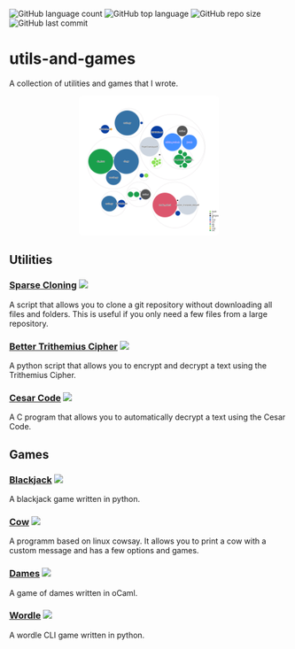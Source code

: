 ![GitHub language count](https://img.shields.io/github/languages/count/comejv/utils-and-games)
![GitHub top language](https://img.shields.io/github/languages/top/comejv/utils-and-games)
![GitHub repo size](https://img.shields.io/github/repo-size/comejv/utils-and-games)
![GitHub last commit](https://img.shields.io/github/last-commit/comejv/utils-and-games)

# utils-and-games
A collection of utilities and games that I wrote.

<p align="center">
<img src="./diagram.svg" href="diagram.svg" alt="A diagram of this repository" width="50%" style="border-radius:4px">
</p>

## Utilities
### [Sparse Cloning](sparse-clone_%5Bshell%5D_%5Bgit%5D) ![](https://img.shields.io/badge/-shell-green)
A script that allows you to clone a git repository without downloading all files and folders. This is useful if you only need a few files from a large repository.

### [Better Trithemius Cipher](better-trithemius-cipher_%5Bpy%5D) ![](https://img.shields.io/badge/-python-blue)
A python script that allows you to encrypt and decrypt a text using the Trithemius Cipher.

### [Cesar Code](cesar-code_%5BC%5D) ![](https://img.shields.io/badge/-C-red)
A C program that allows you to automatically decrypt a text using the Cesar Code.

## Games
### [Blackjack](blackjack_%5Bpy%5D) ![](https://img.shields.io/badge/-python-blue)
A blackjack game written in python.

### [Cow](cow_%5BC%5D_%5Bshell%5D) ![](https://img.shields.io/badge/-C-red)
A programm based on linux cowsay. It allows you to print a cow with a custom message and has a few options and games.

### [Dames](dames_%5BoCaml%5D) ![](https://img.shields.io/badge/-oCaml-orange)
A game of dames written in oCaml.

### [Wordle](wordle_%5Bpy%5D) ![](https://img.shields.io/badge/-python-blue)
A wordle CLI game written in python.